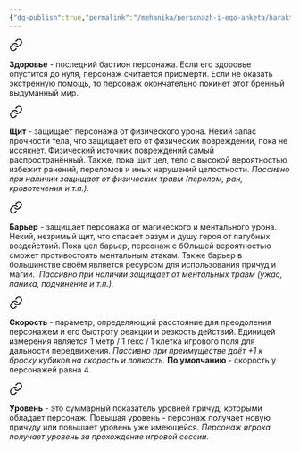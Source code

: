 ```yaml
---
{"dg-publish":true,"permalink":"/mehanika/personazh-i-ego-anketa/harakteristiki/harakteristiki/"}
---
```



<div class="transclusion internal-embed is-loaded"><a class="markdown-embed-link" href="/mehanika/personazh-i-ego-anketa/harakteristiki/podrobnee/zdorove/" aria-label="Open link"><svg xmlns="http://www.w3.org/2000/svg" width="24" height="24" viewBox="0 0 24 24" fill="none" stroke="currentColor" stroke-width="2" stroke-linecap="round" stroke-linejoin="round" class="svg-icon lucide-link"><path d="M10 13a5 5 0 0 0 7.54.54l3-3a5 5 0 0 0-7.07-7.07l-1.72 1.71"></path><path d="M14 11a5 5 0 0 0-7.54-.54l-3 3a5 5 0 0 0 7.07 7.07l1.71-1.71"></path></svg></a><div class="markdown-embed">




**Здоровье** - последний бастион персонажа. Если его здоровье опустится до нуля, персонаж считается присмерти. Если не оказать экстренную помощь, то персонаж окончательно покинет этот бренный выдуманный мир.

</div></div>


<div class="transclusion internal-embed is-loaded"><a class="markdown-embed-link" href="/mehanika/personazh-i-ego-anketa/harakteristiki/podrobnee/shhit/" aria-label="Open link"><svg xmlns="http://www.w3.org/2000/svg" width="24" height="24" viewBox="0 0 24 24" fill="none" stroke="currentColor" stroke-width="2" stroke-linecap="round" stroke-linejoin="round" class="svg-icon lucide-link"><path d="M10 13a5 5 0 0 0 7.54.54l3-3a5 5 0 0 0-7.07-7.07l-1.72 1.71"></path><path d="M14 11a5 5 0 0 0-7.54-.54l-3 3a5 5 0 0 0 7.07 7.07l1.71-1.71"></path></svg></a><div class="markdown-embed">




**Щит** - защищает персонажа от физического урона. Некий запас прочности тела, что защищает его от физических повреждений, пока не иссякнет. Физический источник повреждений самый распространённый. Также, пока щит цел, тело с высокой вероятностью избежит ранений, переломов и иных нарушений целостности.
*Пассивно при наличии защищает от физических травм (перелом, ран, кровотечения и т.п.).*

</div></div>


<div class="transclusion internal-embed is-loaded"><a class="markdown-embed-link" href="/mehanika/personazh-i-ego-anketa/harakteristiki/podrobnee/barer/" aria-label="Open link"><svg xmlns="http://www.w3.org/2000/svg" width="24" height="24" viewBox="0 0 24 24" fill="none" stroke="currentColor" stroke-width="2" stroke-linecap="round" stroke-linejoin="round" class="svg-icon lucide-link"><path d="M10 13a5 5 0 0 0 7.54.54l3-3a5 5 0 0 0-7.07-7.07l-1.72 1.71"></path><path d="M14 11a5 5 0 0 0-7.54-.54l-3 3a5 5 0 0 0 7.07 7.07l1.71-1.71"></path></svg></a><div class="markdown-embed">




**Барьер** - защищает персонажа от магического и ментального урона. Некий, незримый щит, что спасает разум и душу героя от пагубных воздействий. Пока цел барьер, персонаж с бОльшей вероятностью сможет противостоять ментальным атакам. Также барьер в большинстве своём является ресурсом для использования причуд и магии. 
*Пассивно при наличии защищает от ментальных травм (ужас, паника, подчинение и т.п.).*

</div></div>


<div class="transclusion internal-embed is-loaded"><a class="markdown-embed-link" href="/mehanika/personazh-i-ego-anketa/harakteristiki/podrobnee/skorost/" aria-label="Open link"><svg xmlns="http://www.w3.org/2000/svg" width="24" height="24" viewBox="0 0 24 24" fill="none" stroke="currentColor" stroke-width="2" stroke-linecap="round" stroke-linejoin="round" class="svg-icon lucide-link"><path d="M10 13a5 5 0 0 0 7.54.54l3-3a5 5 0 0 0-7.07-7.07l-1.72 1.71"></path><path d="M14 11a5 5 0 0 0-7.54-.54l-3 3a5 5 0 0 0 7.07 7.07l1.71-1.71"></path></svg></a><div class="markdown-embed">




**Скорость**  - параметр, определяющий расстояние для преодоления персонажем и его быстроту реакции и резкость действий. Единицей измерения является 1 метр / 1 гекс / 1 клетка игрового поля для дальности передвижения.
*Пассивно при преимуществе даёт +1 к броску кубиков на скорость и ловкость.*
**По умолчанию** - скорость у персонажей равна 4.

</div></div>


<div class="transclusion internal-embed is-loaded"><a class="markdown-embed-link" href="/mehanika/personazh-i-ego-anketa/harakteristiki/podrobnee/uroven/" aria-label="Open link"><svg xmlns="http://www.w3.org/2000/svg" width="24" height="24" viewBox="0 0 24 24" fill="none" stroke="currentColor" stroke-width="2" stroke-linecap="round" stroke-linejoin="round" class="svg-icon lucide-link"><path d="M10 13a5 5 0 0 0 7.54.54l3-3a5 5 0 0 0-7.07-7.07l-1.72 1.71"></path><path d="M14 11a5 5 0 0 0-7.54-.54l-3 3a5 5 0 0 0 7.07 7.07l1.71-1.71"></path></svg></a><div class="markdown-embed">




**Уровень** - это суммарный показатель уровней причуд, которыми обладает персонаж. Повышая уровень - персонаж получает новую причуду или повышает уровень уже имеющейся. 
*Персонаж игрока получает уровень за прохождение игровой сессии.* 

</div></div>
